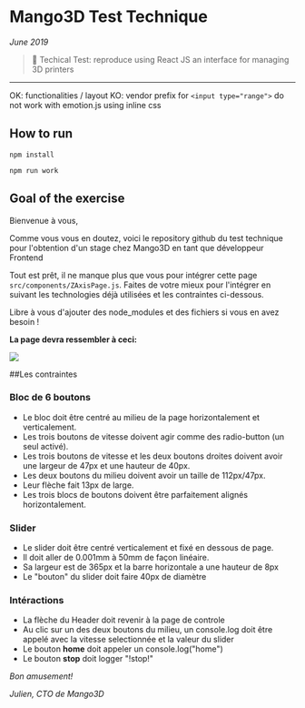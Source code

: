 # Mango3D Test Technique

*June 2019*

> 🔨 Techical Test: reproduce using React JS an interface for managing 3D printers


* * *

OK: functionalities / layout
KO: vendor prefix for `<input type="range">` do not work with emotion.js using inline css

## How to run

`npm install`

`npm run work`


## Goal of the exercise

Bienvenue à vous,

Comme vous vous en doutez, voici le repository github du test
technique pour l'obtention d'un stage chez Mango3D en tant que développeur Frontend

Tout est prêt, il ne manque plus que vous pour intégrer cette page
```src/components/ZAxisPage.js```.
Faites de votre mieux pour l'intégrer en suivant les technologies déjà utilisées et
les contraintes ci-dessous.

Libre à vous d'ajouter des node_modules et des fichiers si vous en avez besoin !

**La page devra ressembler à ceci:**

![](screen.png)

##Les contraintes

### Bloc de 6 boutons
- Le bloc doit être centré au milieu de la page horizontalement et verticalement.
- Les trois boutons de vitesse doivent agir comme des radio-button (un seul activé).
- Les trois boutons de vitesse et les deux boutons droites doivent avoir une largeur de 47px
et une hauteur de 40px.
- Les deux boutons du milieu doivent avoir un taille de 112px/47px.
- Leur flèche fait 13px de large.
- Les trois blocs de boutons doivent être parfaitement alignés horizontalement.

### Slider
- Le slider doit être centré verticalement et fixé en dessous de page.
- Il doit aller de 0.001mm à 50mm de façon linéaire.
- Sa largeur est de 365px et la barre horizontale a une hauteur de 8px
- Le "bouton" du slider doit faire 40px de diamètre

### Intéractions
- La flèche du Header doit revenir à la page de controle
- Au clic sur un des deux boutons du milieu, un console.log doit être
appelé avec la vitesse selectionnée et la valeur du slider
- Le bouton **home** doit appeler un console.log("home")
- Le bouton **stop** doit logger "!stop!"

*Bon amusement!*

*Julien, CTO de Mango3D*
